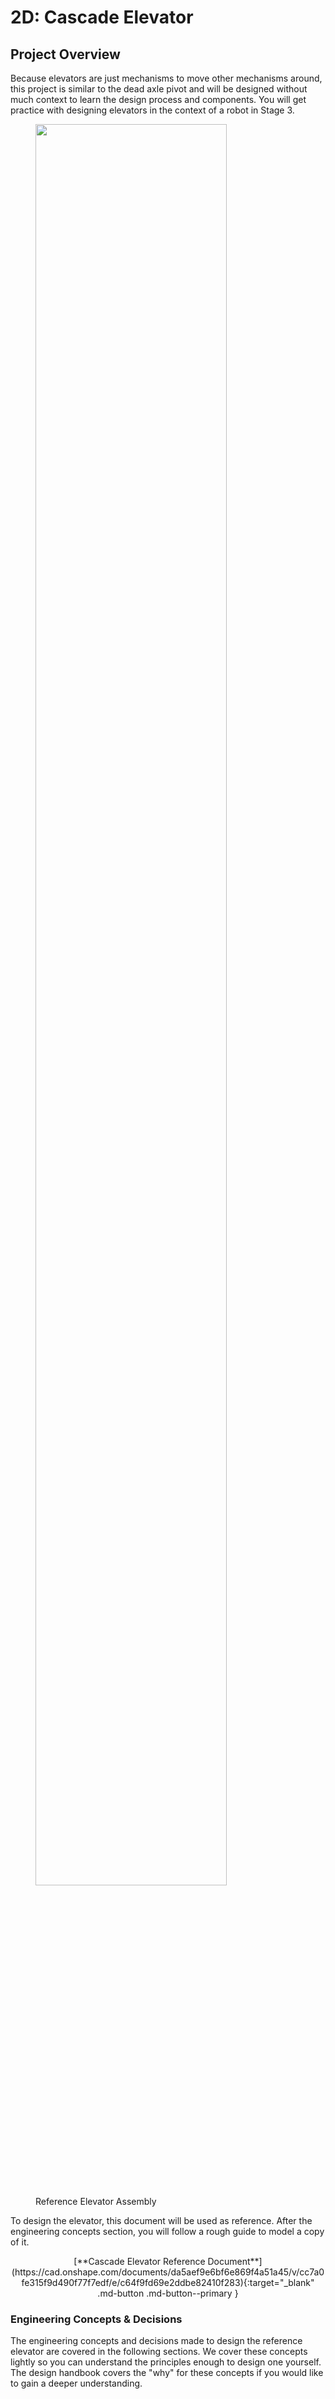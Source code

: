 # 2D: Cascade Elevator

## Project Overview

Because elevators are just mechanisms to move other mechanisms around, this project is similar to the dead axle pivot and will be designed without much context to learn the design process and components. You will get practice with designing elevators in the context of a robot in Stage 3.

<figure markdown="span">
    <img src="/img/learning-course/stage2-elevator/elevatorTopLevel.webp" style="width:85%">
    <figcaption>Reference Elevator Assembly</figcaption>
</figure>

To design the elevator, this document will be used as reference. After the engineering concepts section, you will follow a rough guide to model a copy of it.

<center>[**Cascade Elevator Reference Document**](https://cad.onshape.com/documents/da5aef9e6bf6e869f4a51a45/v/cc7a0fe315f9d490f77f7edf/e/c64f9fd69e2ddbe82410f283){:target="_blank" .md-button .md-button--primary } </center>

### Engineering Concepts & Decisions

The engineering concepts and decisions made to design the reference elevator are covered in the following sections. We cover these concepts lightly so you can understand the principles enough to design one yourself. The design handbook covers the "why" for these concepts if you would like to gain a deeper understanding.

<br>
